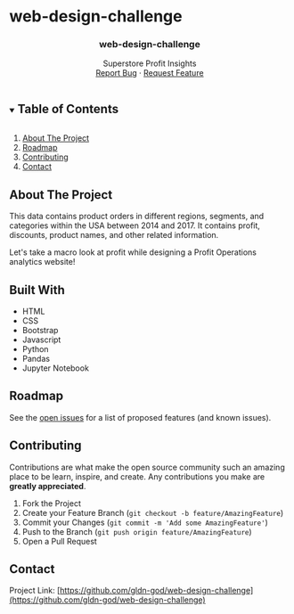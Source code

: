 # web-design-challenge

<!-- README -->
  <h3 align="center">web-design-challenge</h3>
  <p align="center"> 
  Superstore Profit Insights
    <br />
    <a href="https://github.com/gldn-god/web-design-challenge/issues">Report Bug</a>
    ·
    <a href="https://github.com/gldn-god/web-design-challenge/issues">Request Feature</a>
  </p>
</p>


<!-- TABLE OF CONTENTS -->
<details open="open">
  <summary><h2 style="display: inline-block">Table of Contents</h2></summary>
  <ol>
    <li>
      <a href="#about-the-project">About The Project</a>
    <li><a href="#roadmap">Roadmap</a></li>
    <li><a href="#contributing">Contributing</a></li>
    <li><a href="#contact">Contact</a></li>
  </ol>
</details>


<!-- ABOUT THE PROJECT -->
## About The Project

This data contains product orders in different regions, segments, and categories within the USA between 2014 and 2017. It contains profit, discounts, product names, and other related information.

Let's take a macro look at profit while designing a Profit Operations analytics website!


<!-- BUILT WITH -->
## Built With

* HTML
* CSS
* Bootstrap
* Javascript
* Python
* Pandas
* Jupyter Notebook


<!-- ROADMAP -->
## Roadmap

See the [open issues](https://github.com/gldn-god/web-design-challenge/issues) for a list of proposed features (and known issues).


<!-- CONTRIBUTING -->
## Contributing

Contributions are what make the open source community such an amazing place to be learn, inspire, and create. Any contributions you make are **greatly appreciated**.

1. Fork the Project
2. Create your Feature Branch (`git checkout -b feature/AmazingFeature`)
3. Commit your Changes (`git commit -m 'Add some AmazingFeature'`)
4. Push to the Branch (`git push origin feature/AmazingFeature`)
5. Open a Pull Request


<!-- CONTACT -->
## Contact

Project Link: [https://github.com/gldn-god/web-design-challenge](https://github.com/gldn-god/web-design-challenge)
